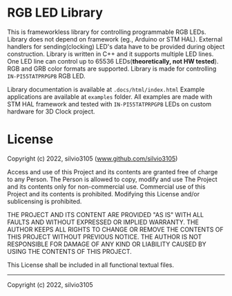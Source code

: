 
# RGB LED Library

This is frameworkless library for controlling programmable RGB LEDs. Library does not depend on framework (eg., Arduino or STM HAL). External handlers for sending(clocking) LED's data have to be provided during object construction. Library is written in C++ and it supports multiple LED lines. One LED line can control up to 65536 LEDs(**theoretically, not HW tested**).
RGB and GRB color formats are supported. Library is made for controlling `IN-PI55TATPRPGPB` RGB LED.

Library documentation is available at `.docs/html/index.html` Example applications are available at `examples` folder. All examples are made with STM HAL framework and tested with `IN-PI55TATPRPGPB` LEDs on custom hardware for 3D Clock project.


# License

Copyright (c) 2022, silvio3105 (www.github.com/silvio3105)

Access and use of this Project and its contents are granted free of charge to any Person.
The Person is allowed to copy, modify and use The Project and its contents only for non-commercial use.
Commercial use of this Project and its contents is prohibited.
Modifying this License and/or sublicensing is prohibited.

THE PROJECT AND ITS CONTENT ARE PROVIDED "AS IS" WITH ALL FAULTS AND WITHOUT EXPRESSED OR IMPLIED WARRANTY.
THE AUTHOR KEEPS ALL RIGHTS TO CHANGE OR REMOVE THE CONTENTS OF THIS PROJECT WITHOUT PREVIOUS NOTICE.
THE AUTHOR IS NOT RESPONSIBLE FOR DAMAGE OF ANY KIND OR LIABILITY CAUSED BY USING THE CONTENTS OF THIS PROJECT.

This License shall be included in all functional textual files.

---

Copyright (c) 2022, silvio3105